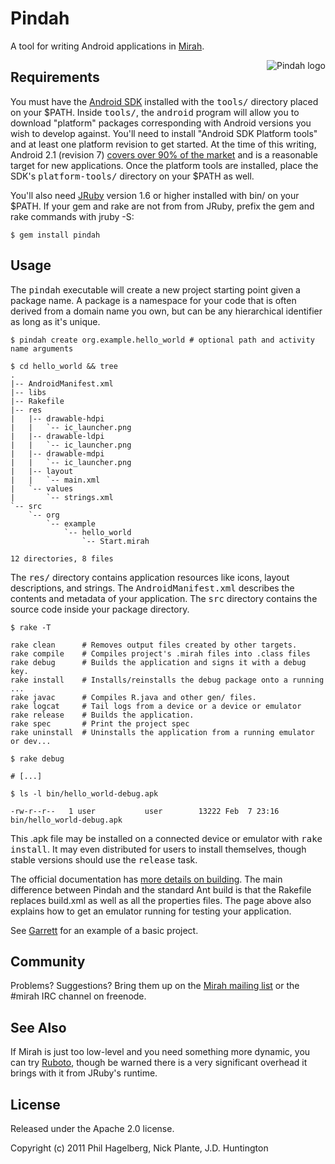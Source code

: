 # Pindah

A tool for writing Android applications in [Mirah](http://mirah.org).

<img src="https://github.com/mirah/pindah/raw/master/pindah-logo.png" alt="Pindah logo" align="right" />

## Requirements

You must have the [Android SDK](http://d.android.com/sdk/) installed
with the <tt>tools/</tt> directory placed on your $PATH. Inside
<tt>tools/</tt>, the <tt>android</tt> program will allow you to
download "platform" packages corresponding with Android versions you
wish to develop against. You'll need to install "Android SDK Platform
tools" and at least one platform revision to get started. At the time
of this writing, Android 2.1 (revision 7)
[covers over 90% of the market](http://developer.android.com/resources/dashboard/platform-versions.html)
and is a reasonable target for new applications. Once the platform
tools are installed, place the SDK's <tt>platform-tools/</tt>
directory on your $PATH as well.

You'll also need [JRuby](http://jruby.org) version 1.6 or higher 
installed with bin/ on your $PATH. If your gem and rake are not from 
from JRuby, prefix the gem and rake commands with jruby -S:

    $ gem install pindah

## Usage

The <tt>pindah</tt> executable will create a new project starting
point given a package name. A package is a namespace for your code
that is often derived from a domain name you own, but can be any
hierarchical identifier as long as it's unique.

    $ pindah create org.example.hello_world # optional path and activity name arguments

    $ cd hello_world && tree
    .
    |-- AndroidManifest.xml
    |-- libs
    |-- Rakefile
    |-- res
    |   |-- drawable-hdpi
    |   |   `-- ic_launcher.png
    |   |-- drawable-ldpi
    |   |   `-- ic_launcher.png
    |   |-- drawable-mdpi
    |   |   `-- ic_launcher.png
    |   |-- layout
    |   |   `-- main.xml
    |   `-- values
    |       `-- strings.xml
    `-- src
        `-- org
            `-- example
                `-- hello_world
                    `-- Start.mirah

    12 directories, 8 files

The <tt>res/</tt> directory contains application resources like icons,
layout descriptions, and strings. The <tt>AndroidManifest.xml</tt>
describes the contents and metadata of your application. The
<tt>src</tt> directory contains the source code inside your package
directory.

    $ rake -T
    
    rake clean      # Removes output files created by other targets.
    rake compile    # Compiles project's .mirah files into .class files
    rake debug      # Builds the application and signs it with a debug key.
    rake install    # Installs/reinstalls the debug package onto a running     ...
    rake javac      # Compiles R.java and other gen/ files.
    rake logcat     # Tail logs from a device or a device or emulator
    rake release    # Builds the application.
    rake spec       # Print the project spec
    rake uninstall  # Uninstalls the application from a running emulator or dev...

    $ rake debug
    
    # [...]
    
    $ ls -l bin/hello_world-debug.apk

    -rw-r--r--   1 user           user        13222 Feb  7 23:16 bin/hello_world-debug.apk

This .apk file may be installed on a connected device or emulator with
<tt>rake install</tt>. It may even distributed for users to install
themselves, though stable versions should use the <tt>release</tt>
task. 

The official documentation has
[more details on building](http://developer.android.com/guide/developing/other-ide.html#Building). The
main difference between Pindah and the standard Ant build is that the
Rakefile replaces build.xml as well as all the properties files. The
page above also explains how to get an emulator running for testing
your application.

See [Garrett](http://github.com/technomancy/Garrett) for an example of
a basic project.

## Community

Problems? Suggestions? Bring them up on the
[Mirah mailing list](http://groups.google.com/group/mirah/) or the #mirah
IRC channel on freenode.

## See Also

If Mirah is just too low-level and you need something more dynamic,
you can try [Ruboto](https://github.com/ruboto/ruboto-core/), though
be warned there is a very significant overhead it brings with it from
JRuby's runtime.

## License

Released under the Apache 2.0 license.

Copyright (c) 2011 Phil Hagelberg, Nick Plante, J.D. Huntington
